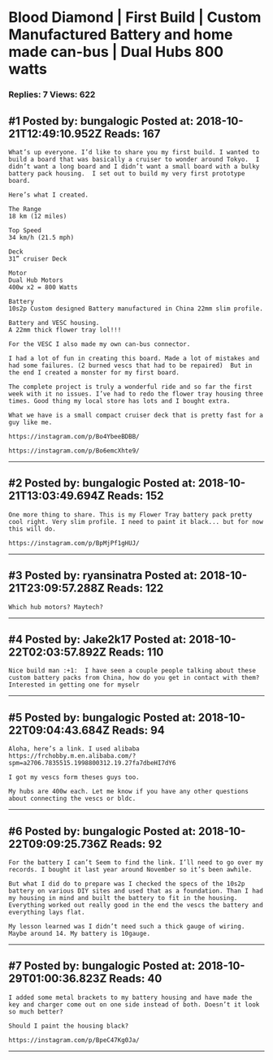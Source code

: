 # Blood Diamond &#124; First Build &#124; Custom Manufactured Battery and home made can-bus &#124; Dual Hubs 800 watts

### Replies: 7 Views: 622

## \#1 Posted by: bungalogic Posted at: 2018-10-21T12:49:10.952Z Reads: 167

```
What’s up everyone. I’d like to share you my first build. I wanted to build a board that was basically a cruiser to wonder around Tokyo.  I didn’t want a long board and I didn’t want a small board with a bulky battery pack housing.  I set out to build my very first prototype board.  

Here’s what I created. 

The Range 
18 km (12 miles) 

Top Speed 
34 km/h (21.5 mph) 

Deck  
31” cruiser Deck 

Motor 
Dual Hub Motors 
400w x2 = 800 Watts 

Battery 
10s2p Custom designed Battery manufactured in China 22mm slim profile. 

Battery and VESC housing. 
A 22mm thick flower tray lol!!! 

For the VESC I also made my own can-bus connector. 

I had a lot of fun in creating this board. Made a lot of mistakes and had some failures. (2 burned vescs that had to be repaired)  But in the end I created a monster for my first board. 

The complete project is truly a wonderful ride and so far the first week with it no issues. I’ve had to redo the flower tray housing three times. Good thing my local store has lots and I bought extra. 

What we have is a small compact cruiser deck that is pretty fast for a guy like me.

https://instagram.com/p/Bo4YbeeBDBB/

https://instagram.com/p/Bo6emcXhte9/
```

---
## \#2 Posted by: bungalogic Posted at: 2018-10-21T13:03:49.694Z Reads: 152

```
One more thing to share. This is my Flower Tray battery pack pretty cool right. Very slim profile. I need to paint it black... but for now this will do. 

https://instagram.com/p/BpMjPf1gHUJ/
```

---
## \#3 Posted by: ryansinatra Posted at: 2018-10-21T23:09:57.288Z Reads: 122

```
Which hub motors? Maytech?
```

---
## \#4 Posted by: Jake2k17 Posted at: 2018-10-22T02:03:57.892Z Reads: 110

```
Nice build man :+1:  I have seen a couple people talking about these custom battery packs from China, how do you get in contact with them? Interested in getting one for myselr
```

---
## \#5 Posted by: bungalogic Posted at: 2018-10-22T09:04:43.684Z Reads: 94

```
Aloha, here’s a link. I used alibaba https://frchobby.m.en.alibaba.com/?spm=a2706.7835515.1998800312.19.27fa7dbeHI7dY6

I got my vescs form theses guys too. 

My hubs are 400w each. Let me know if you have any other questions about connecting the vescs or bldc.
```

---
## \#6 Posted by: bungalogic Posted at: 2018-10-22T09:09:25.736Z Reads: 92

```
For the battery I can’t Seem to find the link. I’ll need to go over my records. I bought it last year around November so it’s been awhile.

But what I did do to prepare was I checked the specs of the 10s2p battery on various DIY sites and used that as a foundation. Than I had my housing in mind and built the battery to fit in the housing. Everything worked out really good in the end the vescs the battery and everything lays flat. 

My lesson learned was I didn’t need such a thick gauge of wiring. Maybe around 14. My battery is 10gauge.
```

---
## \#7 Posted by: bungalogic Posted at: 2018-10-29T01:00:36.823Z Reads: 40

```
I added some metal brackets to my battery housing and have made the key and charger come out on one side instead of both. Doesn’t it look so much better? 

Should I paint the housing black? 

https://instagram.com/p/BpeC47Kg0Ja/
```

---
